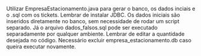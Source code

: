 Utilizar EmpresaEstacionamento.java para gerar o banco, os dados inciais e o .sql com os tickets. Lembrar de instalar JDBC.
Os dados iniciais são inseridos diretamente no banco, sem necessidade de rodar um script separado.
Já o arquivo dados_falsos.sql pode ser executado separadamente por qualquer ambiente.
Lembrar de editar a quantidade desejada no código.
Necessário excluir empresa_estacionamento.db caso queira executar novamente.
